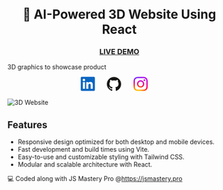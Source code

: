 <h1 align="center">👕 AI-Powered 3D Website Using React </h1>

<h3 align ="center">
 <a  href="https://johannes-kofler.com/"><strong>LIVE DEMO</strong></a>
</h3>
<p align=”center”>3D graphics to showcase product</p>

<!-- Social icons section -->
<p align="center">
  <a href="https://www.linkedin.com/in/johanneskofler/"><img width="32px" alt="LinkedIn" title="LinkedIn" src="https://github.com/jokofler/Images/blob/main/LinkedinIcon.png"/></a>
  &#8287;&#8287;&#8287;&#8287;&#8287;
  <a href="https://github.com/jokofler"><img width="32px" alt="GitHub" title="GitHub" src="https://github.com/jokofler/Images/blob/main/GithubIcon.png"/></a>
  &#8287;&#8287;&#8287;&#8287;&#8287;
  <a href="https://www.instagram.com/johanneskofler_/" alt="Instagram" title="Instagram"><img width="32px" src="https://github.com/jokofler/Images/blob/main/InstagramIcon.png"/></a>
  &#8287;&#8287;&#8287;&#8287;&#8287;
</p>

![3D Website](https://i.ibb.co/Krk39Cf/Thumbnali.png)

## Features

- Responsive design optimized for both desktop and mobile devices.
- Fast development and build times using Vite.
- Easy-to-use and customizable styling with Tailwind CSS.
- Modular and scalable architecture with React.


💻 Coded along with JS Mastery Pro @https://jsmastery.pro

 


